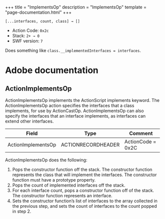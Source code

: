 +++
title = "ImplementsOp"
description = "ImplementsOp"
template = "page-documentation.html"
+++

```
[...interfaces, count, class] → []
```

- Action Code: `0x2c`
- Stack: `2+ → 0`
- SWF version: `7`

Does something like `class.__implementedInterfaces = interfaces`.

# Adobe documentation

## ActionImplementsOp

ActionImplementsOp implements the ActionScript implements keyword. The ActionImplementsOp action
specifies the interfaces that a class implements, for use by ActionCastOp. ActionImplementsOp can also specify
the interfaces that an interface implements, as interfaces can extend other interfaces.

| Field              | Type               | Comment           |
|--------------------|--------------------|-------------------|
| ActionImplementsOp | ACTIONRECORDHEADER | ActionCode = 0x2C |

ActionImplementsOp does the following:
1. Pops the constructor function off the stack. The constructor function represents the class that will
implement the interfaces. The constructor function must have a prototype property.
2. Pops the count of implemented interfaces off the stack.
3. For each interface count, pops a constructor function off of the stack. The constructor function
represents an interface.
4. Sets the constructor function’s list of interfaces to the array collected in the previous step, and sets the
count of interfaces to the count popped in step 2.
